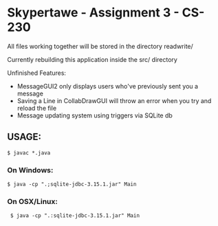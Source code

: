 # Skypertawe - Assignment 3 - CS-230

All files working together will be stored in the directory readwrite/

Currently rebuilding this application inside the src/ directory

Unfinished Features:  

   * MessageGUI2 only displays users who've previously sent you a message
   * Saving a Line in CollabDrawGUI will throw an error when you try and reload the file
   * Message updating system using triggers via SQLite db

## USAGE:

    $ javac *.java

### On Windows:  

    $ java -cp ".;sqlite-jdbc-3.15.1.jar" Main

### On OSX/Linux:

     $ java -cp ".:sqlite-jdbc-3.15.1.jar" Main
